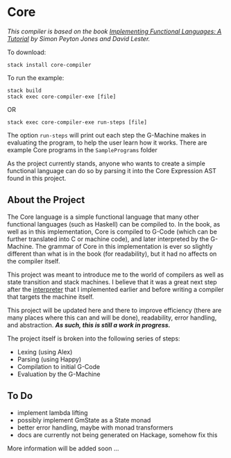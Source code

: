 # Core

*This compiler is based on the book [Implementing Functional Languages: A Tutorial](http://research.microsoft.com/en-us/um/people/simonpj/Papers/pj-lester-book/) by Simon Peyton Jones and David Lester.*

To download:  
```
stack install core-compiler
```
To run the example:  
```
stack build  
stack exec core-compiler-exe [file] 
```
OR  
```
stack exec core-compiler-exe run-steps [file]
```
The option ```run-steps``` will print out each step the G-Machine makes in evaluating the program, to help the user learn how it works. There are example Core programs in the ```SamplePrograms``` folder

As the project currently stands, anyone who wants to create a simple functional language can do so by parsing it into the Core Expression AST found in this project. 

## About the Project

The Core language is a simple functional language that many other functional languages (such as Haskell) can be compiled to. In the book, as well as in this implementation, Core is compiled to G-Code (which can be further translated into C or machine code), and later interpreted by the G-Machine. The grammar of Core in this implementation is ever so slightly different than what is in the book (for readability), but it had no affects on the compiler itself.

This project was meant to introduce me to the world of compilers as well as state transition and stack machines. I believe that it was a great next step after the [interpreter](https://github.com/aneksteind/Shkeem) that I implemented earlier and before writing a compiler that targets the machine itself. 

This project will be updated here and there to improve efficiency (there are many places where this can and will be done), readability, error handling, and abstraction. **_As such, this is still a work in progress._**

The project itself is broken into the following series of steps:  
- Lexing (using Alex)
- Parsing (using Happy)
- Compilation to initial G-Code
- Evaluation by the G-Machine
  
## To Do
- implement lambda lifting
- possibly implement GmState as a State monad
- better error handling, maybe with monad transformers
- docs are currently not being generated on Hackage, somehow fix this

More information will be added soon ...

    
